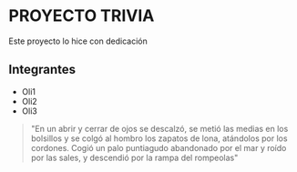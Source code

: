 # PROYECTO TRIVIA
 Este proyecto lo hice con dedicación

 ## Integrantes

 * Oli1
 * Oli2
 * Oli3

> "En un abrir y cerrar de ojos se descalzó, se metió las medias en los bolsillos y 
se colgó al hombro los zapatos de lona, atándolos por los cordones. Cogió un 
palo puntiagudo abandonado por el mar y roído por las sales, y descendió por la
rampa del rompeolas"
